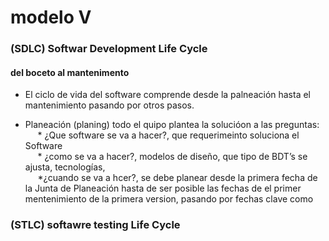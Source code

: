 # modelo V
### (SDLC) Softwar Development Life Cycle
#### del boceto al mantenimento
* El ciclo de vida del software comprende desde la palneación hasta el mantenimiento pasando por otros pasos.
- Planeación (planing) todo el quipo plantea la solucióon a las preguntas: <br>
&nbsp;&nbsp;&nbsp;&nbsp; * ¿Que software se va a hacer?, que requerimeinto soluciona el Software<br>
&nbsp;&nbsp;&nbsp;&nbsp; * ¿como se va a hacer?, modelos de diseño, que tipo de BDT’s se ajusta, tecnologías, <br>
&nbsp;&nbsp;&nbsp;&nbsp; *¿cuando se va a hcer?, se debe planear desde la primera fecha de la Junta de Planeación hasta de ser posible las fechas de el primer mentenimiento de la primera version, pasando por fechas clave como <br>
### (STLC) softawre testing Life Cycle